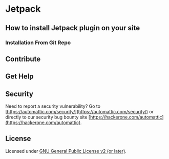 # Jetpack


## How to install Jetpack plugin on your site
### Installation From Git Repo

## Contribute

## Get Help

## Security

Need to report a security vulnerability? Go to [https://automattic.com/security/](https://automattic.com/security/) or directly to our security bug bounty site [https://hackerone.com/automattic](https://hackerone.com/automattic).

## License

Licensed under [GNU General Public License v2 (or later)](./LICENSE.txt).

